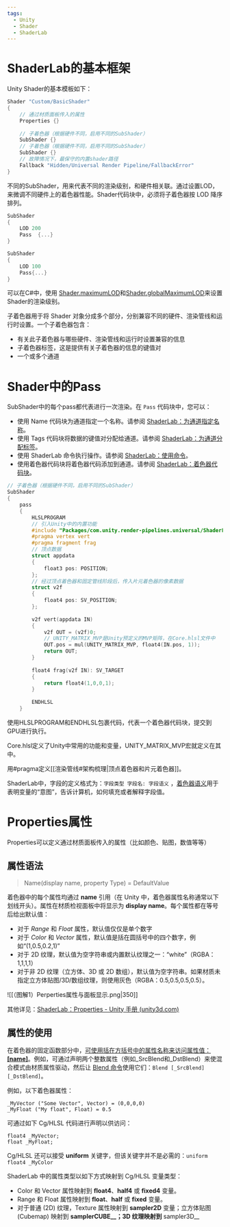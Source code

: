 ```yaml
---
tags:
  - Unity
  - Shader
  - ShaderLab
---
```

# ShaderLab的基本框架

Unity Shader的基本模板如下：
```Cpp
Shader "Custom/BasicShader"  
{  
    // 通过材质面板传入的属性  
    Properties {}  
  
    // 子着色器（根据硬件不同，启用不同的SubShader）  
    SubShader {} 
	// 子着色器（根据硬件不同，启用不同的SubShader）  
    SubShader {} 
    // 故障情况下，最保守的内置shader路径  
    Fallback "Hidden/Universal Render Pipeline/FallbackError"  
}
```

不同的SubShader，用来代表不同的渲染级别，和硬件相关联。通过设置LOD，来微调不同硬件上的着色器性能。Shader代码块中，必须将子着色器按 LOD 降序排列。

```Cpp
SubShader  
{  
	LOD 200  
    Pass  {...}  
}  

SubShader  
{  
    LOD 100  
    Pass{...}  
}
```

可以在C#中，使用 [Shader.maximumLOD](https://docs.unity3d.com/cn/2023.2/ScriptReference/Shader-maximumLOD.html)和[Shader.globalMaximumLOD](https://docs.unity3d.com/cn/2023.2/ScriptReference/Shader-globalMaximumLOD.html)来设置Shader的渲染级别。

子着色器用于将 Shader 对象分成多个部分，分别兼容不同的硬件、渲染管线和运行时设置。一个子着色器包含：
- 有关此子着色器与哪些硬件、渲染管线和运行时设置兼容的信息
- 子着色器标签，这是提供有关子着色器的信息的键值对
- 一个或多个通道
# Shader中的Pass

SubShader中的每个pass都代表进行一次渲染。在 `Pass` 代码块中，您可以：
- 使用 Name 代码块为通道指定一个名称。请参阅 [ShaderLab：为通道指定名称](https://docs.unity3d.com/cn/2023.2/Manual/SL-Name.html)。
- 使用 Tags 代码块将数据的键值对分配给通道。请参阅 [ShaderLab：为通道分配标签](https://docs.unity3d.com/cn/2023.2/Manual/SL-PassTags.html)。
- 使用 ShaderLab 命令执行操作。请参阅 [ShaderLab：使用命令](https://docs.unity3d.com/cn/2023.2/Manual/shader-shaderlab-commands.html)。
- 使用着色器代码块将着色器代码添加到通道。请参阅 [ShaderLab：着色器代码块](https://docs.unity3d.com/cn/2023.2/Manual/shader-shaderlab-code-blocks.html)。

```Cpp
// 子着色器（根据硬件不同，启用不同的SubShader）  
SubShader  
{  
    pass  
    {  
        HLSLPROGRAM  
        // 引入Unity中的内置功能  
        #include "Packages/com.unity.render-pipelines.universal/ShaderLibrary/Core.hlsl"  
        #pragma vertex vert  
        #pragma fragment frag  
        // 顶点数据  
        struct appdata  
        {  
            float3 pos: POSITION;  
        }; 
        // 经过顶点着色器和固定管线阶段后，传入片元着色器的像素数据  
        struct v2f  
        {  
            float4 pos: SV_POSITION;   
        };  
        
        v2f vert(appdata IN)  
	    { 
		    v2f OUT = (v2f)0;  
            // UNITY_MATRIX_MVP是Unity预定义的MVP矩阵，在Core.hlsl文件中  
            OUT.pos = mul(UNITY_MATRIX_MVP, float4(IN.pos, 1));  
            return OUT;  
        }
        
        float4 frag(v2f IN): SV_TARGET  
        {  
            return float4(1,0,0,1);  
        }      
          
        ENDHLSL  
    }
```

使用HLSLPROGRAM和ENDHLSL包裹代码，代表一个着色器代码块，提交到GPU进行执行。

Core.hlsl定义了Unity中常用的功能和变量，UNITY_MATRIX_MVP宏就定义在其中。

用#pragma定义[[渲染管线#架构梳理|顶点着色器和片元着色器]]。

ShaderLab中，字段的定义格式为：`字段类型 字段名: 字段语义` ，[着色器语义](https://docs.unity3d.com/cn/2023.2/Manual/SL-ShaderSemantics.html)用于表明变量的“意图”，告诉计算机，如何填充或者解释字段值。 

# Properties属性

Properties可以定义通过材质面板传入的属性（比如颜色、贴图，数值等等） 

## 属性语法

>Name(display name, property Type) = DefaultValue

着色器中的每个属性均通过 **name** 引用（在 Unity 中，着色器属性名称通常以下划线开头）。属性在材质检视面板中将显示为 **display name**。每个属性都在等号后给出默认值：
- 对于 _Range_ 和 _Float_ 属性，默认值仅仅是单个数字
- 对于 _Color_ 和 _Vector_ 属性，默认值是括在圆括号中的四个数字，例如“(1,0.5,0.2,1)”
- 对于 2D 纹理，默认值为空字符串或内置默认纹理之一：“white”（RGBA：1,1,1,1）
- 对于非 2D 纹理（立方体、3D 或 2D 数组），默认值为空字符串。如果材质未指定立方体贴图/3D/数组纹理，则使用灰色（RGBA：0.5,0.5,0.5,0.5）。

![[（图解1）Perperties属性与面板显示.png|350]]

其他详见：[ShaderLab：Properties - Unity 手册 (unity3d.com)](https://docs.unity3d.com/cn/2019.4/Manual/SL-Properties.html)

## 属性的使用

在着色器的固定函数部分中，[可使用括在方括号中的属性名称来访问属性值：**[name]**](https://docs.unity3d.com/cn/2019.4/Manual/SL-PropertiesInPrograms.html)。例如，可通过声明两个整数属性（例如_SrcBlend和_DstBlend）来使混合模式由材质属性驱动，然后让 [Blend 命令](https://docs.unity3d.com/cn/2019.4/Manual/SL-Blend.html)使用它们：`Blend [_SrcBlend] [_DstBlend]`。

例如，以下着色器属性：
```
_MyVector ("Some Vector", Vector) = (0,0,0,0) 
_MyFloat ("My float", Float) = 0.5 
```
可通过如下 Cg/HLSL 代码进行声明以供访问：
```
float4 _MyVector;
float _MyFloat; 
```
Cg/HLSL 还可以接受 **uniform** 关键字，但该关键字并不是必需的：`uniform float4 _MyColor`

ShaderLab 中的属性类型以如下方式映射到 Cg/HLSL 变量类型：
- Color 和 Vector 属性映射到 **float4**、**half4** 或 **fixed4** 变量。
- Range 和 Float 属性映射到 **float**、**half** 或 **fixed** 变量。
- 对于普通 (2D) 纹理，Texture 属性映射到 **sampler2D** 变量；立方体贴图 (Cubemap) 映射到 **samplerCUBE__；3D 纹理映射到** sampler3D__